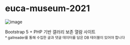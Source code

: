 # euca-museum-2021
![image](https://user-images.githubusercontent.com/88251502/141672101-49bd49e7-6ac8-4807-979a-823f55b53070.png)

Bootstrap 5 + PHP 기반 갤러리 보존 열람 사이트  
<sub>\* gallreader를 통해 수집한 글과 댓글 데이터를 담은 DB 테이블이 있어야 합니다</sub>
